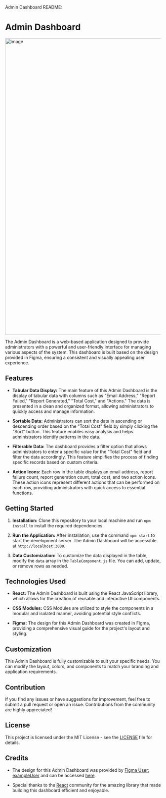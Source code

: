 Admin Dashboard README:

# Admin Dashboard


<img width="957" alt="image" src="https://github.com/Muhammadhassan63/Dashboard/assets/80644042/4169c18f-deba-4fac-94c3-1c17ce2c3db0">

The Admin Dashboard is a web-based application designed to provide administrators with a powerful and user-friendly interface for managing various aspects of the system. This dashboard is built based on the design provided in Figma, ensuring a consistent and visually appealing user experience.

## Features

- **Tabular Data Display:** The main feature of this Admin Dashboard is the display of tabular data with columns such as "Email Address," "Report Failed," "Report Generated," "Total Cost," and "Actions." The data is presented in a clean and organized format, allowing administrators to quickly access and manage information.

- **Sortable Data:** Administrators can sort the data in ascending or descending order based on the "Total Cost" field by simply clicking the "Sort" button. This feature enables easy analysis and helps administrators identify patterns in the data.

- **Filterable Data:** The dashboard provides a filter option that allows administrators to enter a specific value for the "Total Cost" field and filter the data accordingly. This feature simplifies the process of finding specific records based on custom criteria.

- **Action Icons:** Each row in the table displays an email address, report failure count, report generation count, total cost, and two action icons. These action icons represent different actions that can be performed on each row, providing administrators with quick access to essential functions.

## Getting Started

1. **Installation:** Clone this repository to your local machine and run `npm install` to install the required dependencies.

2. **Run the Application:** After installation, use the command `npm start` to start the development server. The Admin Dashboard will be accessible at `http://localhost:3000`.

3. **Data Customization:** To customize the data displayed in the table, modify the `data` array in the `TableComponent.js` file. You can add, update, or remove rows as needed.

## Technologies Used

- **React:** The Admin Dashboard is built using the React JavaScript library, which allows for the creation of reusable and interactive UI components.

- **CSS Modules:** CSS Modules are utilized to style the components in a modular and isolated manner, avoiding potential style conflicts.

- **Figma:** The design for this Admin Dashboard was created in Figma, providing a comprehensive visual guide for the project's layout and styling.

## Customization

This Admin Dashboard is fully customizable to suit your specific needs. You can modify the layout, colors, and components to match your branding and application requirements.

## Contribution

If you find any issues or have suggestions for improvement, feel free to submit a pull request or open an issue. Contributions from the community are highly appreciated!

## License

This project is licensed under the MIT License - see the [LICENSE](LICENSE) file for details.

## Credits

- The design for this Admin Dashboard was provided by [Figma User: exampleUser](https://www.figma.com/@exampleUser) and can be accessed [here](figma-dashboard-design-url).

- Special thanks to the [React](https://reactjs.org/) community for the amazing library that made building this dashboard efficient and enjoyable.
